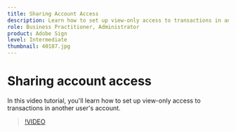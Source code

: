 ```yaml
---
title: Sharing Account Access
description: Learn how to set up view-only access to transactions in another user's account
role: Business Practitioner, Administrator
product: Adobe Sign
level: Intermediate
thumbnail: 40187.jpg
---
```


# Sharing account access

In this video tutorial, you'll learn how to set up view-only access to transactions in another user's account.

>[!VIDEO](https://video.tv.adobe.com/v/40187?hidetitle=true)